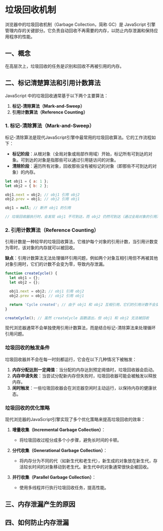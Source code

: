 # 垃圾回收机制

浏览器中的垃圾回收机制（Garbage Collection，简称 GC）是 JavaScript 引擎管理内存的关键部分。它负责自动回收不再需要的内存，以防止内存泄漏和保持应用程序的性能。

## 一、概念

在高层次上，垃圾回收的任务是识别和回收不再被引用的内存。

## 二、标记清楚算法和引用计数算法

JavaScript 中的垃圾回收通常基于以下两个主要算法：

1. **标记-清除算法（Mark-and-Sweep）**
2. **引用计数算法（Reference Counting）**

### 1. 标记-清除算法（Mark-and-Sweep）

标记-清除算法是现代JavaScript引擎中最常用的垃圾回收算法。它的工作流程如下：

- **标记阶段**：从根对象（全局对象或局部作用域）开始，标记所有可到达的对象。可到达的对象是指那些可以通过引用链访问的对象。
- **清除阶段**：遍历所有对象，回收那些没有被标记的对象（即那些不可到达的对象）的内存。

```javascript
let obj1 = { a: 1 };
let obj2 = { b: 2 };

obj1.next = obj2; // obj1 引用 obj2
obj2.prev = obj1; // obj2 引用 obj1

obj1 = null; // 断开 obj1 的引用

// 垃圾回收器执行时，会发现 obj1 不可到达，而 obj2 仍然可到达（通过全局对象的引用）
```

### 2. 引用计数算法（Reference Counting）

引用计数是一种较早的垃圾回收算法，它维护每个对象的引用计数，当引用计数变为零时，该对象的内存就可以被回收。

**缺点**：引用计数算法无法处理循环引用问题，例如两个对象互相引用但不再被其他对象引用时，它们的计数不会变为零，导致内存泄漏。

```javascript
function createCycle() {
  let obj1 = {};
  let obj2 = {};

  obj1.next = obj2; // obj1 引用 obj2
  obj2.prev = obj1; // obj2 引用 obj1

  return 'Cycle created'; // 由于 obj1 和 obj2 互相引用，它们的引用计数不会变为零
}

createCycle(); // 虽然 createCycle 函数退出，但 obj1 和 obj2 无法被回收
```

现代浏览器通常不会单独使用引用计数算法，而是结合标记-清除算法来处理循环引用问题。

### 垃圾回收的触发条件

垃圾回收器并不会在每一时刻都运行，它会在以下几种情况下被触发：

1. **内存分配达到一定阈值**：当分配的内存达到预定阈值时，垃圾回收器会启动。
2. **内存申请失败**：当尝试分配新内存但失败时，垃圾回收器可能会被触发以释放内存。
3. **闲时触发**：一些垃圾回收器会在浏览器空闲时主动运行，以保持内存的健康状态。

### 垃圾回收的优化策略

现代浏览器的JavaScript引擎实现了多个优化策略来提高垃圾回收的效率：

1. **增量收集（Incremental Garbage Collection）**：
   - 将垃圾回收过程分成多个小步骤，避免长时间的卡顿。

2. **分代收集（Generational Garbage Collection）**：
   - 将内存分为不同的代（如新生代和老生代），新生成的对象放在新生代，存活较长时间的对象移动到老生代。新生代中的对象通常很快会被回收。

3. **并行收集（Parallel Garbage Collection）**：
   - 使用多线程并行执行垃圾回收任务，提高性能。

## 三、内存泄漏产生的原因

## 四、如何防止内存泄漏
